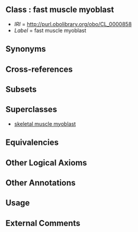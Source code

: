 
## Class : fast muscle myoblast

 * *IRI* = http://purl.obolibrary.org/obo/CL_0000858
 * *Label* = fast muscle myoblast

## Synonyms


## Cross-references


## Subsets


## Superclasses

 * [skeletal muscle myoblast](../../CL/15/CL_0000515.md)

## Equivalencies


## Other Logical Axioms


## Other Annotations


## Usage


## External Comments

